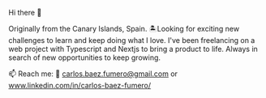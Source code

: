 Hi there 👋

Originally from the Canary Islands, Spain. 🏝️Looking for exciting new challenges to learn and keep doing what I love. I've been freelancing on a web project with Typescript and Nextjs to bring a product to life. Always in search of new opportunities to keep growing. 

📫 Reach me: 📧 carlos.baez.fumero@gmail.com or www.linkedin.com/in/carlos-baez-fumero/

<!--
**CarlosBaezFumero/CarlosBaezFumero** is a ✨ _special_ ✨ repository because its `README.md` (this file) appears on your GitHub profile.

Here are some ideas to get you started:

- 🔭 I’m currently working on ...
- 🌱 I’m currently learning ...
- 👯 I’m looking to collaborate on ...
- 🤔 I’m looking for help with ...
- 💬 Ask me about ...
- 📫 How to reach me: ...
- 😄 Pronouns: ...
- ⚡ Fun fact: ...
-->
